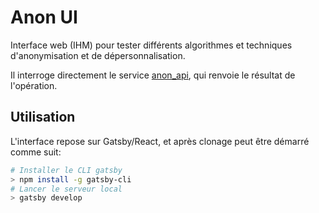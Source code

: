 # Anon UI
Interface web (IHM) pour tester différents algorithmes et techniques d'anonymisation et de dépersonnalisation.

Il interroge directement le service [anon_api](https://github.com/openjusticebe/anon_api), qui renvoie le résultat de l'opération.

## Utilisation
L'interface repose sur Gatsby/React, et après clonage peut être démarré comme suit:
```bash
# Installer le CLI gatsby
> npm install -g gatsby-cli
# Lancer le serveur local
> gatsby develop
```
